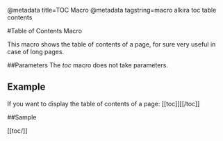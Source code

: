 @metadata title=TOC Macro
@metadata tagstring=macro alkira toc table contents

#Table of Contents Macro

This macro shows the table of contents of a page, for sure very useful in case of long pages.


##Parameters
The _toc_ macro does not take parameters.


## Example

If you want to display the table of contents of a page:
        [[toc]][[/toc]]


##Sample

[[toc/]]

